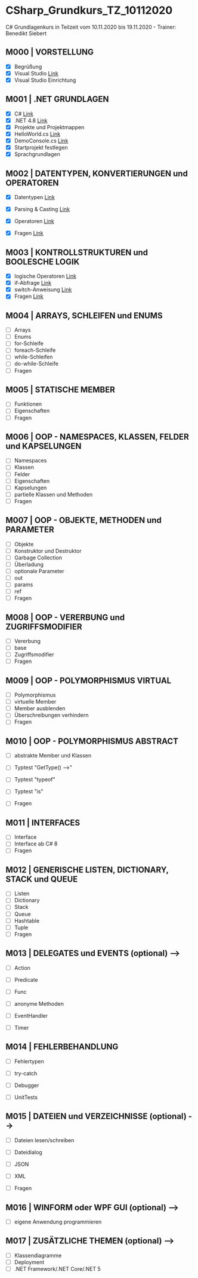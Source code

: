 # CSharp_Grundkurs_TZ_10112020
C# Grundlagenkurs in Teilzeit vom 10.11.2020 bis 19.11.2020 - Trainer: Benedikt Siebert

## M000 | VORSTELLUNG

- [x] Begrüßung
- [x] Visual Studio [Link](https://visualstudio.microsoft.com/de/)
- [x] Visual Studio Einrichtung
<!-- - [ ] [vs-shortcuts](VS-SHORTCUTS.md) -->


## M001 | .NET GRUNDLAGEN
- [x] C# [Link](https://docs.microsoft.com/de-de/dotnet/csharp/)
- [x] .NET 4.8 [Link](https://docs.microsoft.com/de-de/dotnet/api/?view=netframework-4.8)
- [x] Projekte und Projektmappen
- [x] HelloWorld.cs [Link](Uebungen/Modul001_01_HelloWorld/Program.cs) 
- [x] DemoConsole.cs [Link](Uebungen/Modul001_02_DemoConsole/Program.cs)  
- [x] Startprojekt festlegen
- [x] Sprachgrundlagen
<!-- - [ ] C# Cheatsheet [Link](CSHARP-CHEATSHEET.md) -->


## M002 | DATENTYPEN, KONVERTIERUNGEN und OPERATOREN
- [x] Datentypen [Link](Uebungen/Modul002_01_Datentypen/Program.cs)
- [x] Parsing & Casting  [Link](Uebungen/Modul002_02_ParsingCasting/Program.cs)
- [x] Operatoren [Link](Uebungen/Modul002_03_Operatoren/Program.cs)
- [x] Fragen [Link](Uebungen/Modul002_Fragen/Program.cs)
      

## M003 | KONTROLLSTRUKTUREN und BOOLESCHE LOGIK
- [x] logische Operatoren  [Link](Uebungen/Modul003_01_BoolescheLogik/Program.cs)
- [x] if-Abfrage [Link](Uebungen/Modul003_02_Kontrollstrukturen/Program.cs)
- [x] switch-Anweisung [Link](Uebungen/Modul003_02_Kontrollstrukturen/Program.cs)
- [x] Fragen [Link](Uebungen/Modul003_Fragen/Program.cs)

## M004 | ARRAYS, SCHLEIFEN und ENUMS
- [ ] Arrays <!-- [Link](Uebungen/Modul004_01_Arrays/Program.cs) -->
- [ ] Enums <!-- [Link](Uebungen/Modul004_02_Enumeratoren/Program.cs) -->
- [ ] for-Schleife <!-- [Link](Uebungen/Modul004_03_Schleifen/Program.cs) -->
- [ ] foreach-Schleife <!-- [Link](Uebungen/Modul004_03_Schleifen/Program.cs) -->
- [ ] while-Schleifen <!-- [Link](Uebungen/Modul004_03_Schleifen/Program.cs) -->
- [ ] do-while-Schleife <!-- [Link](Uebungen/Modul004_03_Schleifen/Program.cs) -->
- [ ] Fragen <!-- [Link](Uebungen/Modul004_Fragen/Program.cs) -->

## M005 | STATISCHE MEMBER
- [ ] Funktionen  <!-- [Link](Uebungen/Modul005_01_statischeMember/Program.cs) -->
- [ ] Eigenschaften  <!-- [Link](Uebungen/Modul005_01_statischeMember/Program.cs) -->
- [ ] Fragen <!-- [Link](Uebungen/Modul005_Fragen/Program.cs) -->

## M006 | OOP - NAMESPACES, KLASSEN, FELDER und KAPSELUNGEN
- [ ] Namespaces <!-- [Link](Uebungen/Modul006_01_NamespaceKlassen/Program.cs) -->
- [ ] Klassen <!-- [Link](Uebungen/Modul006_01_NamespaceKlassen/Program.cs) -->
- [ ] Felder <!-- [Link](Uebungen/Modul006_02_FelderEigenschaften/Felder.cs) -->
- [ ] Eigenschaften  <!-- [Link](Uebungen/Modul006_02_FelderEigenschaften/Eigenschaften.cs) -->
- [ ] Kapselungen <!-- [Link](Uebungen/Modul006_02_FelderEigenschaften/Eigenschaften.cs) -->
- [ ] partielle Klassen und Methoden <!-- [Link](Uebungen/Modul006_03_partielleKlassenMethoden/Program.cs) -->
- [ ] Fragen <!-- [Link](Uebungen/Modul006_Fragen) -->

## M007 | OOP - OBJEKTE, METHODEN und PARAMETER
- [ ] Objekte <!-- [Link](Uebungen/Modul007_01_Objekte/Program.cs) -->
- [ ] Konstruktor und Destruktor <!-- [Link](Uebungen/Modul007_01_Objekte/Program.cs) -->
- [ ] Garbage Collection
- [ ] Überladung <!-- [Link](Uebungen/Modul007_02_UeberlagerungParameter/Ueberladung.cs) -->
- [ ] optionale Parameter <!-- [Link](Uebungen/Modul007_02_UeberlagerungParameter/OptionaleParameter.cs) -->
- [ ] out <!-- [Link](Uebungen/Modul007_02_UeberlagerungParameter/SchluesselwortOut.cs) -->
- [ ] params <!-- [Link](Uebungen/Modul007_02_UeberlagerungParameter/SchluesselwortParams.cs) -->
- [ ] ref <!-- [Link](Uebungen/Modul007_02_UeberlagerungParameter/SchluesselwortRef.cs) -->
- [ ] Fragen <!-- [Link](Uebungen/Modul007_Fragen) -->

## M008 | OOP - VERERBUNG und ZUGRIFFSMODIFIER
- [ ] Vererbung <!-- [Link](Uebungen/Modul008_01_Vererbungen/Program.cs) -->
- [ ] base 
- [ ] Zugriffsmodifier <!-- [Link](Uebungen/Modul008_02_Zugriffsmodifizierer/Program.cs) -->
- [ ] Fragen <!-- [Link](Uebungen/Modul008_Fragen) -->

## M009 | OOP - POLYMORPHISMUS VIRTUAL
- [ ] Polymorphismus
- [ ] virtuelle Member <!-- [Link](Uebungen/Modul009_01_PolymorphismusVirtual/SchluesselwortOverride.cs) -->
- [ ] Member ausblenden <!-- [Link](Uebungen/Modul009_01_PolymorphismusVirtual/SchluesselwortNew.cs) -->
- [ ] Überschreibungen verhindern <!-- [Link](Uebungen/Modul009_01_PolymorphismusVirtual/SchluesselwortSealed.cs) -->
- [ ] Fragen <!-- [Link](Uebungen/Modul009_Fragen) -->

## M010 | OOP - POLYMORPHISMUS ABSTRACT
- [ ] abstrakte Member und Klassen <!-- [Link](Uebungen/Modul010_01_PolymorphismusAbstract/Program.cs) -->
- [ ] Typtest "GetType() -->" <!-- [Link](Uebungen/Modul010_02_Typpruefungen/Program.cs) -->
- [ ] Typtest "typeof" <!-- [Link](Uebungen/Modul010_02_Typpruefungen/Program.cs) -->
- [ ] Typtest "is" <!-- [Link](Uebungen/Modul010_02_Typpruefungen/Program.cs) -->
- [ ] Fragen <!-- [Link](Uebungen/Modul010_Fragen) -->


## M011 | INTERFACES
- [ ] Interface <!-- [Link](Uebungen/Modul011_01_Interface/Program.cs) -->
- [ ] Interface ab C# 8 <!-- [Link](Uebungen/Modul011_02_InterfaceCSharp8/Program.cs) -->
- [ ] Fragen <!-- [Link](Uebungen/Modul011_Fragen) -->

## M012 | GENERISCHE LISTEN, DICTIONARY, STACK und QUEUE
- [ ] Listen <!-- [Link](Uebungen/Modul012_01_Listen/List.cs) -->
- [ ] Dictionary <!-- [Link](Uebungen/Modul012_01_Listen/Dictionary.cs) -->
- [ ] Stack <!-- [Link](Uebungen/Modul012_01_Listen/Stack.cs) -->
- [ ] Queue <!-- [Link](Uebungen/Modul012_01_Listen/Queue.cs) -->
- [ ] Hashtable <!-- [Link](Uebungen/Modul012_01_Listen/Hashtable.cs) -->
- [ ] Tuple <!-- [Link](Uebungen/Modul012_01_Listen/Tuple.cs) -->
- [ ] Fragen <!-- [Link](Uebungen/Modul012_Fragen) -->

## M013 | DELEGATES und EVENTS (optional) -->
- [ ] Action <!-- [Link](Uebungen/Modul013_01_Delegates/Action.cs) -->
- [ ] Predicate <!-- [Link](Uebungen/Modul013_01_Delegates/Predicate.cs) -->
- [ ] Func <!-- [Link](Uebungen/Modul013_01_Delegates/Func.cs) -->
- [ ] anonyme Methoden <!-- [Link](Uebungen/Modul013_01_Delegates/AnonymeMethoden.cs) -->
- [ ] EventHandler <!-- [Link](Uebungen/Modul013_02_Events/Program.cs) -->
- [ ] Timer <!-- [Link](Uebungen/Modul013_03_Timer/Program.cs) -->


## M014 | FEHLERBEHANDLUNG
- [ ] Fehlertypen
- [ ] try-catch <!-- [Link](Uebungen/Modul014_01_Fehlerbehandlung/Program.cs) -->
- [ ] Debugger 
- [ ] UnitTests <!-- [Link](Uebungen/Modul014_02_UnitTest_Funktionen/Program.cs) -->


## M015 | DATEIEN und VERZEICHNISSE (optional) -->
- [ ] Dateien lesen/schreiben <!-- [Link](Uebungen/Modul015_01_Dateien_Verzeichnisse/MainWindow.xaml.cs) -->
- [ ] Dateidialog <!-- [Link](Uebungen/Modul015_01_Dateien_Verzeichnisse/MainWindow.xaml.cs) -->
- [ ] JSON <!-- [Link](Uebungen/Modul015_02_JSON/Program.cs) -->
- [ ] XML <!-- [Link](Uebungen/Modul015_03_XML/Program.cs) -->
- [ ] Fragen <!-- [Link](Uebungen/Modul015_Fragen) -->


## M016 | WINFORM oder WPF GUI (optional) -->
- [ ] eigene Anwendung programmieren <!-- [Link](Uebungen/Modul016_Abschluss) -->

## M017 | ZUSÄTZLICHE THEMEN (optional) -->
- [ ] Klassendiagramme
- [ ] Deployment
- [ ] .NET Framework/.NET Core/.NET 5